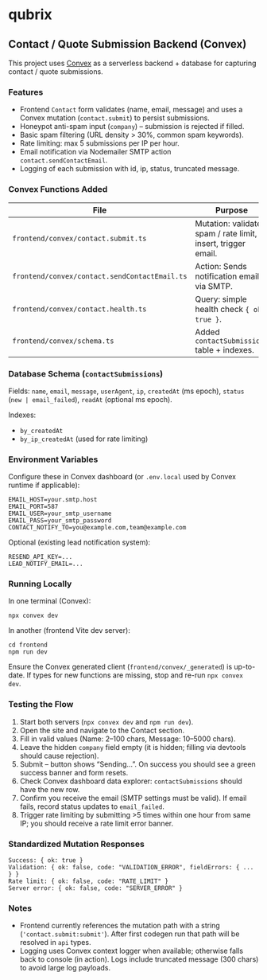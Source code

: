 # qubrix

## Contact / Quote Submission Backend (Convex)

This project uses [Convex](https://convex.dev) as a serverless backend + database for capturing contact / quote submissions.

### Features

- Frontend `Contact` form validates (name, email, message) and uses a Convex mutation (`contact.submit`) to persist submissions.
- Honeypot anti-spam input (`company`) – submission is rejected if filled.
- Basic spam filtering (URL density > 30%, common spam keywords).
- Rate limiting: max 5 submissions per IP per hour.
- Email notification via Nodemailer SMTP action `contact.sendContactEmail`.
- Logging of each submission with id, ip, status, truncated message.

### Convex Functions Added

| File | Purpose |
|------|---------|
| `frontend/convex/contact.submit.ts` | Mutation: validate, spam / rate limit, insert, trigger email. |
| `frontend/convex/contact.sendContactEmail.ts` | Action: Sends notification email via SMTP. |
| `frontend/convex/contact.health.ts` | Query: simple health check `{ ok: true }`. |
| `frontend/convex/schema.ts` | Added `contactSubmissions` table + indexes. |

### Database Schema (`contactSubmissions`)

Fields: `name`, `email`, `message`, `userAgent`, `ip`, `createdAt` (ms epoch), `status` (`new | email_failed`), `readAt` (optional ms epoch).

Indexes:
- `by_createdAt`
- `by_ip_createdAt` (used for rate limiting)

### Environment Variables

Configure these in Convex dashboard (or `.env.local` used by Convex runtime if applicable):

```
EMAIL_HOST=your.smtp.host
EMAIL_PORT=587
EMAIL_USER=your_smtp_username
EMAIL_PASS=your_smtp_password
CONTACT_NOTIFY_TO=you@example.com,team@example.com
```

Optional (existing lead notification system):
```
RESEND_API_KEY=...
LEAD_NOTIFY_EMAIL=...
```

### Running Locally

In one terminal (Convex):
```
npx convex dev
```

In another (frontend Vite dev server):
```
cd frontend
npm run dev
```

Ensure the Convex generated client (`frontend/convex/_generated`) is up-to-date. If types for new functions are missing, stop and re-run `npx convex dev`.

### Testing the Flow

1. Start both servers (`npx convex dev` and `npm run dev`).
2. Open the site and navigate to the Contact section.
3. Fill in valid values (Name: 2–100 chars, Message: 10–5000 chars).
4. Leave the hidden `company` field empty (it is hidden; filling via devtools should cause rejection).
5. Submit – button shows “Sending…”. On success you should see a green success banner and form resets.
6. Check Convex dashboard data explorer: `contactSubmissions` should have the new row.
7. Confirm you receive the email (SMTP settings must be valid). If email fails, record status updates to `email_failed`.
8. Trigger rate limiting by submitting >5 times within one hour from same IP; you should receive a rate limit error banner.

### Standardized Mutation Responses

```
Success: { ok: true }
Validation: { ok: false, code: "VALIDATION_ERROR", fieldErrors: { ... } }
Rate limit: { ok: false, code: "RATE_LIMIT" }
Server error: { ok: false, code: "SERVER_ERROR" }
```

### Notes

- Frontend currently references the mutation path with a string (`'contact.submit:submit'`). After first codegen run that path will be resolved in `api` types.
- Logging uses Convex context logger when available; otherwise falls back to console (in action). Logs include truncated message (300 chars) to avoid large log payloads.

